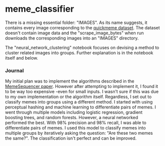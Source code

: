 # meme_classifier

There is a missing essential folder: "IMAGES". As its name suggests, it contains every image corresponding to the [quickmeme dataset](http://www.michelecoscia.com/?page_id=422). The dataset doesn't contain image data and the "scrape_image_bytes" when run downloads the corresponding images into an "IMAGES" directory.

The "neural_network_clustering" notebook focuses on devising a method to cluster related images into groups. Further explanation is in the notebook itself and below.

### Journal

My initial plan was to implement the algorithms described in the [MemeSequencer paper](https://arxiv.org/pdf/1802.04936.pdf). However after attempting to implement it, I found it to be way too expensive -even for small inputs. I wasn't sure if this was due to my own implementation or the algorithm itself. Regardless, I set out to classify memes into groups using a different method. I started with using perceptual hashing and machine learning to differentiate pairs of memes. I went through multiple models including logistic regression, gradient boosting trees, and random forests. However, a neural networked performed the best. With 98% precision and 98% recall, I was able to differentiate pairs of memes. I used this model to classify memes into multiple groups by iteratively asking the question: "Are these two memes the same?". The classification isn't perfect and can be improved.
